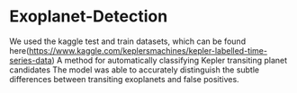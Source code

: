 # Exoplanet-Detection 
We used the kaggle test and train datasets, which can be found here(https://www.kaggle.com/keplersmachines/kepler-labelled-time-series-data)
A method for automatically classifying Kepler transiting planet candidates 
 The model was able to accurately distinguish the subtle 
differences between transiting exoplanets and false positives. 
